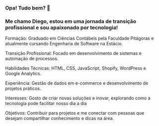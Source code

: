 ### Opa! Tudo bem? 👋
### Me chamo Diego, estou em uma jornada de transição profissional e sou apaixonado por tecnologia!



Formação: Graduado em Ciências Contábeis pela Faculdade Pitágoras e atualmente cursando Engenharia de Software na Estácio.

Transição Profissional: Focado em desenvolvimento de sistemas e automação de processos.

Habilidades Técnicas: HTML, CSS, JavaScript, Shopify, WordPress e Google Analytics.

Experiência: Gestão de dados em e-commerce e desenvolvimento de projetos práticos.

Interesses: Gosto de criar novas soluções e inovar, explorando como a tecnologia pode facilitar nosso dia a dia

Objetivos: Contribuir para projetos e me conectar com pessoas que desejam compartilhar conhecimento e dicas na área.



<!--
**Diegoaugusto7/Diegoaugusto7** is a ✨ _special_ ✨ repository because its `README.md` (this file) appears on your GitHub profile.

Here are some ideas to get you started:

- 🔭 I’m currently working on ...
- 🌱 I’m currently learning ...
- 👯 I’m looking to collaborate on ...
- 🤔 I’m looking for help with ...
- 💬 Ask me about ...
- 📫 How to reach me: ...
- 😄 Pronouns: ...
- ⚡ Fun fact: ...
-->
